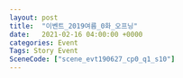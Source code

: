 ```yaml
---
layout: post
title:  "이벤트_2019여름_0화_오프닝"
date:   2021-02-16 04:00:00 +0000
categories: Event
Tags: Story Event
SceneCode: ["scene_evt190627_cp0_q1_s10"]
---
```

